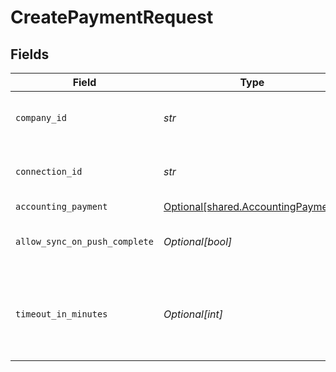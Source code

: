 # CreatePaymentRequest


## Fields

| Field                                                                          | Type                                                                           | Required                                                                       | Description                                                                    | Example                                                                        |
| ------------------------------------------------------------------------------ | ------------------------------------------------------------------------------ | ------------------------------------------------------------------------------ | ------------------------------------------------------------------------------ | ------------------------------------------------------------------------------ |
| `company_id`                                                                   | *str*                                                                          | :heavy_check_mark:                                                             | Unique identifier for a company.                                               | 8a210b68-6988-11ed-a1eb-0242ac120002                                           |
| `connection_id`                                                                | *str*                                                                          | :heavy_check_mark:                                                             | Unique identifier for a connection.                                            | 2e9d2c44-f675-40ba-8049-353bfcb5e171                                           |
| `accounting_payment`                                                           | [Optional[shared.AccountingPayment]](../../models/shared/accountingpayment.md) | :heavy_minus_sign:                                                             | N/A                                                                            |                                                                                |
| `allow_sync_on_push_complete`                                                  | *Optional[bool]*                                                               | :heavy_minus_sign:                                                             | Allow a sync upon push completion.                                             |                                                                                |
| `timeout_in_minutes`                                                           | *Optional[int]*                                                                | :heavy_minus_sign:                                                             | Time limit for the push operation to complete before it is timed out.          |                                                                                |